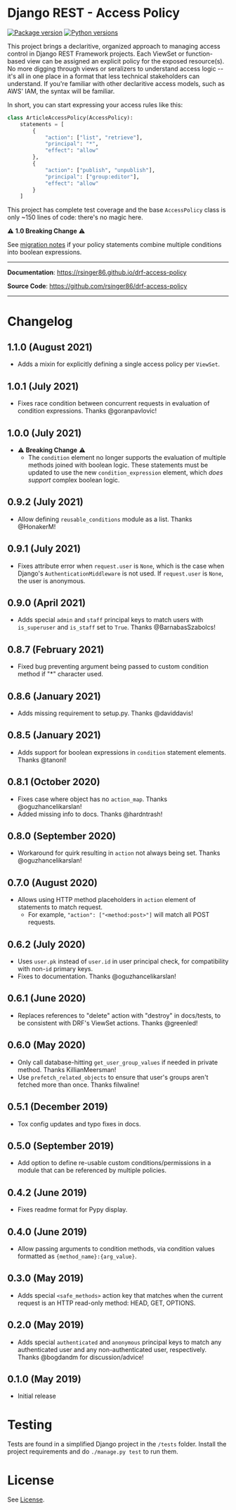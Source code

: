 # Django REST - Access Policy

[![Package version](https://badge.fury.io/py/drf-access-policy.svg)](https://pypi.python.org/pypi/drf-access-policy)
[![Python versions](https://img.shields.io/pypi/status/drf-access-policy.svg)](https://img.shields.io/pypi/status/drf-access-policy.svg/)

This project brings a declaritive, organized approach to managing access control in Django REST Framework projects. Each ViewSet or function-based view can be assigned an explicit policy for the exposed resource(s). No more digging through views or seralizers to understand access logic -- it's all in one place in a format that less technical stakeholders can understand. If you're familiar with other declaritive access models, such as AWS' IAM, the syntax will be familiar.

In short, you can start expressing your access rules like this:

```python
class ArticleAccessPolicy(AccessPolicy):
    statements = [
        {
            "action": ["list", "retrieve"],
            "principal": "*",
            "effect": "allow"
        },
        {
            "action": ["publish", "unpublish"],
            "principal": ["group:editor"],
            "effect": "allow"
        }
    ]
```

This project has complete test coverage and the base `AccessPolicy` class is only ~150 lines of code: there's no magic here.

:warning: **1.0 Breaking Change** :warning:

See [migration notes](https://rsinger86.github.io/drf-access-policy/migration_notes.html) if your policy statements combine multiple conditions into boolean expressions.

---

**Documentation**: <a href="https://rsinger86.github.io/drf-access-policy/" target="_blank">https://rsinger86.github.io/drf-access-policy</a>

**Source Code**: <a href="https://github.com/rsinger86/drf-access-policy" target="_blank">https://github.com/rsinger86/drf-access-policy</a>

---

# Changelog <a id="changelog"></a>

## 1.1.0 (August 2021)

- Adds a mixin for explicitly defining a single access policy per `ViewSet`.

## 1.0.1 (July 2021)

- Fixes race condition between concurrent requests in evaluation of condition expressions. Thanks @goranpavlovic!

## 1.0.0 (July 2021)

- :warning: **Breaking Change** :warning:
  - The `condition` element no longer supports the evaluation of multiple methods joined with boolean logic. These statements must be updated to use the new `condition_expression` element, which _does support_ complex boolean logic.

## 0.9.2 (July 2021)

- Allow defining `reusable_conditions` module as a list. Thanks @HonakerM!

## 0.9.1 (July 2021)

- Fixes attribute error when `request.user` is `None`, which is the case when Django's `AuthenticationMiddleware` is not used. If `request.user` is `None`, the user is anonymous.

## 0.9.0 (April 2021)

- Adds special `admin` and `staff` principal keys to match users with `is_superuser` and `is_staff` set to `True`. Thanks @BarnabasSzabolcs!

## 0.8.7 (February 2021)

- Fixed bug preventing argument being passed to custom condition method if "\*" character used.

## 0.8.6 (January 2021)

- Adds missing requirement to setup.py. Thanks @daviddavis!

## 0.8.5 (January 2021)

- Adds support for boolean expressions in `condition` statement elements. Thanks @tanonl!

## 0.8.1 (October 2020)

- Fixes case where object has no `action_map`. Thanks @oguzhancelikarslan!
- Added missing info to docs. Thanks @hardntrash!

## 0.8.0 (September 2020)

- Workaround for quirk resulting in `action` not always being set. Thanks @oguzhancelikarslan!

## 0.7.0 (August 2020)

- Allows using HTTP method placeholders in `action` element of statements to match request.
  - For example, `"action": ["<method:post>"]` will match all POST requests.

## 0.6.2 (July 2020)

- Uses `user.pk` instead of `user.id` in user principal check, for compatibility with non-`id` primary keys.
- Fixes to documentation. Thanks @oguzhancelikarslan!

## 0.6.1 (June 2020)

- Replaces references to "delete" action with "destroy" in docs/tests, to be consistent with DRF's ViewSet actions. Thanks @greenled!

## 0.6.0 (May 2020)

- Only call database-hitting `get_user_group_values` if needed in private method. Thanks KillianMeersman!
- Use `prefetch_related_objects` to ensure that user's groups aren't fetched more than once. Thanks filwaline!

## 0.5.1 (December 2019)

- Tox config updates and typo fixes in docs.

## 0.5.0 (September 2019)

- Add option to define re-usable custom conditions/permissions in a module that can be referenced by multiple policies.

## 0.4.2 (June 2019)

- Fixes readme format for Pypy display.

## 0.4.0 (June 2019)

- Allow passing arguments to condition methods, via condition values formatted as `{method_name}:{arg_value}`.

## 0.3.0 (May 2019)

- Adds special `<safe_methods>` action key that matches when the current request is an HTTP read-only method: HEAD, GET, OPTIONS.

## 0.2.0 (May 2019)

- Adds special `authenticated` and `anonymous` principal keys to match any authenticated user and any non-authenticated user, respectively. Thanks @bogdandm for discussion/advice!

## 0.1.0 (May 2019)

- Initial release

# Testing

Tests are found in a simplified Django project in the `/tests` folder. Install the project requirements and do `./manage.py test` to run them.

# License

See [License](LICENSE.md).
